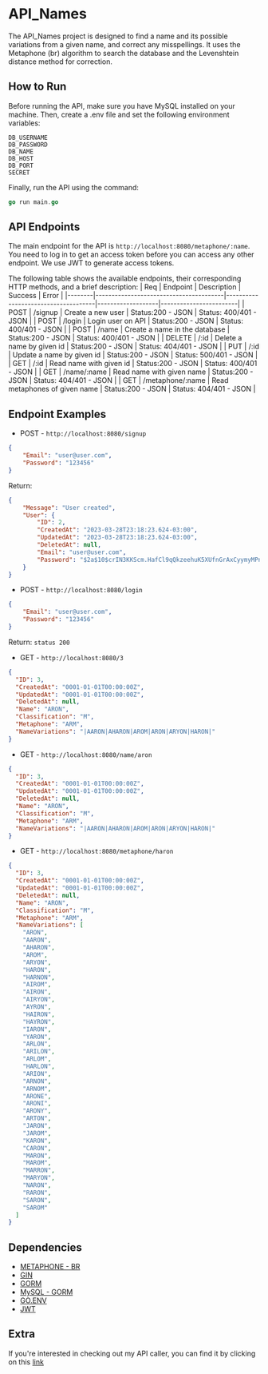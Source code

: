 # API_Names

The API_Names project is designed to find a name and its possible variations from a given name, and correct any misspellings. It uses the Metaphone (br) algorithm to search the database and the Levenshtein distance method for correction.

## How to Run

Before running the API, make sure you have MySQL installed on your machine. Then, create a .env file and set the following environment variables:
 ```
DB_USERNAME
DB_PASSWORD
DB_NAME
DB_HOST
DB_PORT
SECRET
```
Finally, run the API using the command:
```go
go run main.go
```

## API Endpoints
The main endpoint for the API is ```http://localhost:8080/metaphone/:name```. You need to log in to get an access token before you can access any other endpoint. We use JWT to generate access tokens.

The following table shows the available endpoints, their corresponding HTTP methods, and a brief description:
| Req    | Endpoint                               | Description                         | Success           | Error                  |
|--------|----------------------------------------|-------------------------------------|-------------------|------------------------|
| POST   | /signup                                | Create a new user                   | Status:200 - JSON | Status: 400/401 - JSON |
| POST   | /login                                 | Login user on API                   | Status:200 - JSON | Status: 400/401 - JSON |
| POST   | /name                                  | Create a name in the database       | Status:200 - JSON | Status: 400/401 - JSON |
| DELETE | /:id                                   | Delete a name by given id           | Status:200 - JSON | Status: 404/401 - JSON |
| PUT    | /:id                                   | Update a name by given id           | Status:200 - JSON | Status: 500/401 - JSON |
| GET    | /:id                                   | Read name with given id             | Status:200 - JSON | Status: 400/401 - JSON |
| GET    | /name/:name                            | Read name with given name           | Status:200 - JSON | Status: 404/401 - JSON |
| GET    | /metaphone/:name                       | Read metaphones of given name       | Status:200 - JSON | Status: 404/401 - JSON |


## Endpoint Examples

- POST - ```http://localhost:8080/signup```
```json
{
    "Email": "user@user.com",
    "Password": "123456"
}
```
Return:
```json
{
    "Message": "User created",
    "User": {
        "ID": 2,
        "CreatedAt": "2023-03-28T23:18:23.624-03:00",
        "UpdatedAt": "2023-03-28T23:18:23.624-03:00",
        "DeletedAt": null,
        "Email": "user@user.com",
        "Password": "$2a$10$crIN3KKScm.HafCl9qQkzeehuK5XUfnGrAxCyymyMPnNHkwDwHBVS"
    }
}
```

- POST - ```http://localhost:8080/login```
```json
{
    "Email": "user@user.com",
    "Password": "123456"
}
```
Return: ```status 200```

- GET - ```http://localhost:8080/3```
```json
{
  "ID": 3,
  "CreatedAt": "0001-01-01T00:00:00Z",
  "UpdatedAt": "0001-01-01T00:00:00Z",
  "DeletedAt": null,
  "Name": "ARON",
  "Classification": "M",
  "Metaphone": "ARM",
  "NameVariations": "|AARON|AHARON|AROM|ARON|ARYON|HARON|"
}
```

- GET - ```http://localhost:8080/name/aron```
```json
{
  "ID": 3,
  "CreatedAt": "0001-01-01T00:00:00Z",
  "UpdatedAt": "0001-01-01T00:00:00Z",
  "DeletedAt": null,
  "Name": "ARON",
  "Classification": "M",
  "Metaphone": "ARM",
  "NameVariations": "|AARON|AHARON|AROM|ARON|ARYON|HARON|"
}
```

- GET - ```http://localhost:8080/metaphone/haron```
```json
{
  "ID": 3,
  "CreatedAt": "0001-01-01T00:00:00Z",
  "UpdatedAt": "0001-01-01T00:00:00Z",
  "DeletedAt": null,
  "Name": "ARON",
  "Classification": "M",
  "Metaphone": "ARM",
  "NameVariations": [
    "ARON",
    "AARON",
    "AHARON",
    "AROM",
    "ARYON",
    "HARON",
    "HARNON",
    "AIROM",
    "AIRON",
    "AIRYON",
    "AYRON",
    "HAIRON",
    "HAYRON",
    "IARON",
    "YARON",
    "ARLON",
    "ARILON",
    "ARLOM",
    "HARLON",
    "ARION",
    "ARNON",
    "ARNOM",
    "ARONE",
    "ARONI",
    "ARONY",
    "ARTON",
    "JARON",
    "JAROM",
    "KARON",
    "CARON",
    "MARON",
    "MAROM",
    "MARRON",
    "MARYON",
    "NARON",
    "RARON",
    "SARON",
    "SAROM"
  ]
}
```
## Dependencies
- [METAPHONE - BR](https://github.com/DanielFillol/metaphone-br)
- [GIN](https://github.com/gin-gonic/gin)
- [GORM](https://gorm.io)
- [MySQL - GORM](https://github.com/go-gorm/mysql)
- [GO.ENV](https://github.com/joho/godotenv)
- [JWT](https://github.com/golang-jwt/jwt)

## Extra
If you're interested in checking out my API caller, you can find it by clicking on this [link](https://github.com/DanielFillol/API_Caller)
